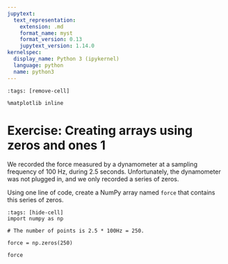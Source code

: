 ```yaml
---
jupytext:
  text_representation:
    extension: .md
    format_name: myst
    format_version: 0.13
    jupytext_version: 1.14.0
kernelspec:
  display_name: Python 3 (ipykernel)
  language: python
  name: python3
---
```


```{code-cell} ipython3
:tags: [remove-cell]

%matplotlib inline
```

# Exercise: Creating arrays using zeros and ones 1

We recorded the force measured by a dynamometer at a sampling frequency of 100 Hz, during 2.5 seconds. Unfortunately, the dynamometer was not plugged in, and we only recorded a series of zeros.

Using one line of code, create a NumPy array named `force` that contains this series of zeros.

```{code-cell} ipython3
:tags: [hide-cell]
import numpy as np

# The number of points is 2.5 * 100Hz = 250.

force = np.zeros(250)

force
```
